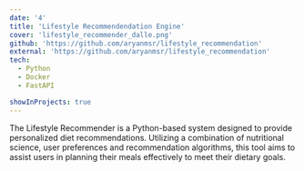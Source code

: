 ```yaml
---
date: '4'
title: 'Lifestyle Recommendendation Engine'
cover: 'lifestyle_recommender_dalle.png'
github: 'https://github.com/aryanmsr/lifestyle_recommendation'
external: 'https://github.com/aryanmsr/lifestyle_recommendation'
tech:
  - Python
  - Docker
  - FastAPI

showInProjects: true
---
```


The Lifestyle Recommender is a Python-based system designed to provide personalized diet recommendations. Utilizing a combination of nutritional science, user preferences and recommendation algorithms, this tool aims to assist users in planning their meals effectively to meet their dietary goals.
